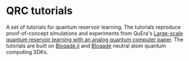 # QRC tutorials
 A set of tutorials for quantum reservoir learning. The tutorials reproduce proof-of-concept simulations and experiments from QuEra's [Large-scale quantum reservoir learning with an analog quantum computer paper](https://arxiv.org/abs/2407.02553). The tutorials are built on [Bloqade.jl](https://github.com/QuEraComputing/Bloqade.jl) and [Bloqade](https://github.com/QuEraComputing/bloqade-python) neutral atom quantum computing SDKs.